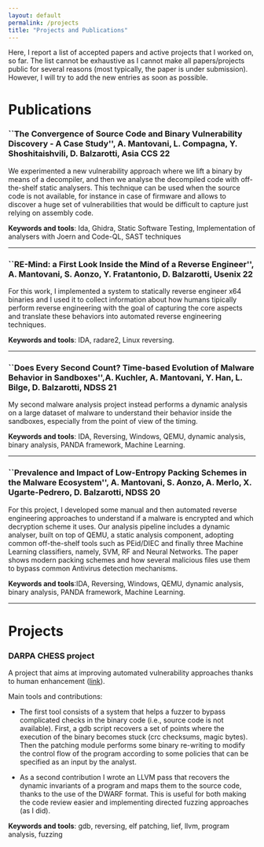 ```yaml
---
layout: default
permalink: /projects
title: "Projects and Publications"
---
```


Here, I report a list of accepted papers and active projects that I worked on, so far. The list cannot be exhaustive as I cannot make all papers/projects public for several reasons (most typically, the paper is under submission). However, I will try to add the new entries as soon as possible.

# Publications

### ``The Convergence of Source Code and Binary Vulnerability Discovery - A Case Study'', A. Mantovani, L. Compagna, Y. Shoshitaishvili, D. Balzarotti, Asia CCS 22

We experimented a new vulnerability approach where we lift a binary by means of a decompiler, and then we analyse the decompiled code with off-the-shelf static analysers.
This technique can be used when the source code is not available, for instance in case of firmware and allows to discover a huge set of vulnerabilities that would be difficult to capture just relying on assembly code.

**Keywords and tools**: Ida, Ghidra, Static Software Testing, Implementation of analysers with Joern and Code-QL, SAST techniques

--------

### ``RE-Mind: a First Look Inside the Mind of a Reverse Engineer'', A. Mantovani, S. Aonzo, Y. Fratantonio, D. Balzarotti, Usenix 22

For this work, I implemented a system to statically reverse engineer x64 binaries and I used it to collect information about how humans tipically perform reverse engineering with the goal of capturing the core aspects and translate these behaviors into automated reverse engineering techniques.


**Keywords and tools**: IDA, radare2, Linux reversing.


--------


### ``Does Every Second Count? Time-based Evolution of Malware Behavior in Sandboxes'',A. Kuchler, A. Mantovani, Y. Han, L. Bilge, D. Balzarotti, NDSS 21


My second malware analysis project instead performs a dynamic analysis on a large dataset of malware to understand their behavior inside the sandboxes, especially from the point of view of the timing.

**Keywords and tools**: IDA, Reversing, Windows, QEMU, dynamic analysis, binary analysis, PANDA framework, Machine Learning.



--------

### ``Prevalence and Impact of Low-Entropy Packing Schemes in the Malware Ecosystem'', A. Mantovani, S. Aonzo, A. Merlo, X. Ugarte-Pedrero, D. Balzarotti, NDSS 20


For this project, I developed some manual and then automated reverse engineering approaches to understand if a malware is encrypted and which decryption scheme it uses.
Our analysis pipeline includes a dynamic analyser, built on top of QEMU, a static analysis component, adopting common off-the-shelf tools such as PEid/DIEC and finally three Machine Learning classifiers, namely, SVM, RF and Neural Networks.
The paper shows modern packing schemes and how several malicious files use them to bypass common Antivirus detection mechanisms.

**Keywords and tools**:IDA, Reversing, Windows, QEMU, dynamic analysis, binary analysis, PANDA framework, Machine Learning.



--------


# Projects


### DARPA CHESS project 

A project that aims at improving automated vulnerability approaches thanks to human enhancement ([link](https://www.darpa.mil/program/computers-and-humans-exploring-software-security)).

Main tools and contributions:
+ The first tool consists of a system that helps a fuzzer to bypass complicated checks in the binary code (i.e., source code is not available). First, a gdb script recovers a set of points where the execution of the binary becomes stuck (crc checksums, magic bytes). Then the patching module performs some binary re-writing to modify the control flow of the program according to some policies that can be specified as an input by the analyst.

+ As a second contribution I wrote an LLVM pass that recovers the dynamic invariants of a program and maps them to the source code, thanks to the use of the DWARF format. This is useful for both making the code review easier and implementing directed fuzzing approaches (as I did).

**Keywords and tools**: gdb, reversing, elf patching, lief, llvm, program analysis, fuzzing



